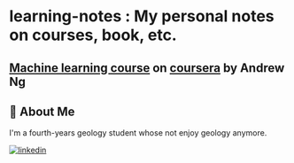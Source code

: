 # learning-notes : My personal notes on courses, book, etc.

## [Machine learning course](./Machine_Learning_course) on [coursera](https://www.coursera.org/learn/machine-learning) by Andrew Ng


## 🚀 About Me
I'm a fourth-years geology student whose not enjoy geology anymore.

[![linkedin](https://img.shields.io/badge/linkedin-0A66C2?style=for-the-badge&logo=linkedin&logoColor=white)](https://www.linkedin.com/in/tanawat-jirawattanakul-22a0a320a/)
